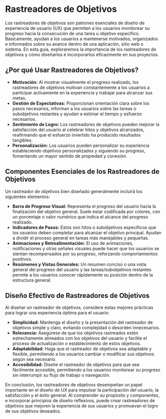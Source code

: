 # Rastreadores de Objetivos

Los rastreadores de objetivos son patrones esenciales de diseño de experiencia de usuario (UX) que permiten a los usuarios monitorear su progreso hacia la consecución de una tarea u objetivo específico. Básicamente, ayudan a los usuarios a mantenerse motivados, organizados e informados sobre su avance dentro de una aplicación, sitio web o sistema. En esta guía, exploraremos la importancia de los rastreadores de objetivos y cómo diseñarlos e incorporarlos eficazmente en sus proyectos.

## ¿Por qué Usar Rastreadores de Objetivos?

- **Motivación:** Al mostrar visualmente el progreso realizado, los rastreadores de objetivos motivan constantemente a los usuarios a participar activamente en la experiencia y trabajar para alcanzar sus metas.
- **Gestión de Expectativas:** Proporcionan orientación clara sobre los pasos necesarios, informan a los usuarios sobre las tareas o subobjetivos restantes y ayudan a estimar el tiempo y esfuerzo necesarios.
- **Sentimiento de Logro:** Los rastreadores de objetivos pueden mejorar la satisfacción del usuario al celebrar hitos y objetivos alcanzados, reafirmando que el esfuerzo invertido ha producido resultados tangibles.
- **Personalización:** Los usuarios pueden personalizar su experiencia estableciendo objetivos personalizados y siguiendo su progreso, fomentando un mayor sentido de propiedad y conexión.

## Componentes Esenciales de los Rastreadores de Objetivos

Un rastreador de objetivos bien diseñado generalmente incluirá los siguientes elementos:

- **Barra de Progreso Visual:** Representa el progreso del usuario hacia la finalización del objetivo general. Suele estar codificada por colores, con un porcentaje o valor numérico que indica el alcance del progreso realizado.
- **Indicadores de Pasos:** Estos son hitos o subobjetivos específicos que los usuarios deben completar para alcanzar el objetivo principal. Ayudan a dividir el proceso general en tareas más manejables y pequeñas.
- **Animaciones y Retroalimentación:** El uso de animaciones, notificaciones y otras señales visuales puede hacer que los usuarios se sientan recompensados por su progreso, reforzando comportamientos positivos.
- **Resúmenes y Vistas Generales:** Un resumen conciso o una vista general del progreso del usuario y las tareas/subobjetivos restantes permite a los usuarios conocer rápidamente su posición dentro de la estructura general.

## Diseño Efectivo de Rastreadores de Objetivos

Al diseñar un rastreador de objetivos, considere estas mejores prácticas para lograr una experiencia óptima para el usuario:

- **Simplicidad:** Mantenga el diseño y la presentación del rastreador de objetivos simple y claro, evitando complejidad o desorden innecesarios.
- **Relevancia:** Asegúrese de que los objetivos rastreados estén estrechamente alineados con los objetivos del usuario y facilite el proceso de actualización o establecimiento de estos objetivos.
- **Adaptabilidad:** Haga que el rastreador de objetivos sea adaptable y flexible, permitiendo a los usuarios cambiar o modificar sus objetivos según sea necesario.
- **Accesibilidad:** Diseñe el rastreador de objetivos para que sea fácilmente accesible, permitiendo a los usuarios monitorear su progreso sin interrumpir su flujo de trabajo o navegación.

En conclusión, los rastreadores de objetivos desempeñan un papel importante en el diseño de UX para impulsar la participación del usuario, la satisfacción y el éxito general. Al comprender su propósito y componentes, e incorporar principios de diseño reflexivos, puede crear rastreadores de objetivos que mejoren la experiencia de sus usuarios y promuevan el logro de sus objetivos deseados.
